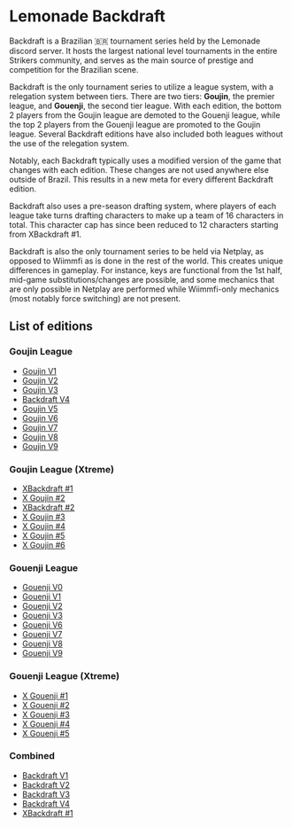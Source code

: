 # Lemonade Backdraft

Backdraft is a Brazilian :brazil: tournament series held by the Lemonade discord server.
It hosts the largest national level tournaments in the entire Strikers community, and serves
as the main source of prestige and competition for the Brazilian scene. 

Backdraft is the only tournament series to utilize a league system, with a relegation system between tiers. There are two tiers: **Goujin**, the premier league, and **Gouenji**, the second tier league. With each edition, the bottom 2 players from the Goujin league are demoted to the Gouenji league, while the top 2 players from the Gouenji league are promoted to the Goujin league. Several Backdraft editions have also included both leagues without the use of the relegation system.

Notably, each Backdraft typically uses a modified version of the game that changes with each edition. These changes are not used anywhere else outside of Brazil. This results in a new meta for every different Backdraft edition. 

Backdraft also uses a pre-season drafting system, where players of each league take turns drafting characters to make up a team of 16 characters in total. This character cap has since been reduced to 12 characters starting from XBackdraft #1.

Backdraft is also the only tournament series to be held via Netplay, as opposed to Wiimmfi as is done in the rest of the world. This creates unique differences in gameplay. For instance, keys are functional from the 1st half, mid-game substitutions/changes are possible, and some mechanics that are only possible in Netplay are performed while Wiimmfi-only mechanics (most notably force switching) are not present.

## List of editions

### Goujin League

- [Goujin V1](goujin1.md)
- [Goujin V2](goujin2.md)
- [Goujin V3](goujin3.md)
- [Backdraft V4](bd4.md)
- [Goujin V5](goujin5.md)
- [Goujin V6](goujin6.md)
- [Goujin V7](goujin7.md)
- [Goujin V8](goujin8.md)
- [Goujin V9](goujin9.md)

### Goujin League (Xtreme)

- [XBackdraft #1](xbd1.md)
- [X Goujin #2](xgoujin2.md)
- [XBackdraft #2](xb2.md)
- [X Goujin #3](xgoujin3.md)
- [X Goujin #4](xgoujin4.md)
- [X Goujin #5](xgoujin5.md)
- [X Goujin #6](xgoujin6.md)

### Gouenji League

- [Gouenji V0](gouenji0.md)
- [Gouenji V1](gouenji1.md)
- [Gouenji V2](gouenji2.md)
- [Gouenji V3](gouenji3.md)
- [Gouenji V6](gouenji6.md)
- [Gouenji V7](gouenji7.md)
- [Gouenji V8](gouenji8.md)
- [Gouenji V9](gouenji9.md)

### Gouenji League (Xtreme)

- [X Gouenji #1](xgouenji1.md)
- [X Gouenji #2](xgouenji2.md)
- [X Gouenji #3](xgouenji3.md)
- [X Gouenji #4](xgouenji4.md)
- [X Gouenji #5](xgouenji5.md)

### Combined

- [Backdraft V1](bd1.md)
- [Backdraft V2](bd2.md)
- [Backdraft V3](bd3.md)
- [Backdraft V4](bd4.md)
- [XBackdraft #1](xbd1.md)
